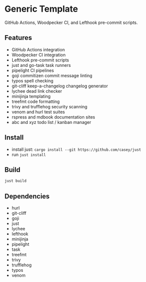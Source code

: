 # Generic Template

GitHub Actions, Woodpecker CI, and Lefthook pre-commit scripts.

## Features
  - GitHub Actions integration
  - Woodpecker CI integration
  - Lefthook pre-commit scripts
  - just and go-task task runners
  - pipelight CI pipelines
  - goji commitizen commit message linting
  - typos spell checking
  - git-cliff keep-a-changelog changelog generator
  - lychee dead link checker
  - minijinja templating
  - treefmt code formatting
  - trivy and trufflehog security scanning 
  - venom and hurl test suites
  - rspress and mdbook documentation sites
  - abc and xyz todo list / kanban manager

## Install
  - install just: `cargo install --git https://github.com/casey/just`
  - run `just install`

## Build

```sh
just build
```

## Dependencies
  - hurl
  - git-cliff
  - goji
  - just
  - lychee
  - lefthook
  - minijinja
  - pipelight
  - task
  - treefmt
  - trivy
  - trufflehog
  - typos
  - venom
